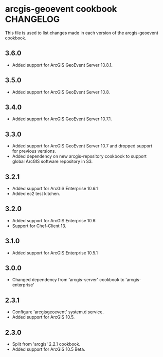 arcgis-geoevent cookbook CHANGELOG
================

This file is used to list changes made in each version of the arcgis-geoevent cookbook.

3.6.0
-----
- Added support for ArcGIS GeoEvent Server 10.8.1.

3.5.0
-----
- Added support for ArcGIS GeoEvent Server 10.8.

3.4.0
-----
- Added support for ArcGIS GeoEvent Server 10.7.1.

3.3.0
-----
- Added support for ArcGIS GeoEvent Server 10.7 and dropped support for previous versions.
- Added dependency on new arcgis-repository cookbook to support global ArcGIS software repository in S3.

3.2.1
-----
- Added support for ArcGIS Enterprise 10.6.1
- Added ec2 test kitchen.

3.2.0
-----
- Added support for ArcGIS Enterprise 10.6
- Support for Chef-Client 13.

3.1.0
-----
- Added support for ArcGIS Enterprise 10.5.1

3.0.0
-----
- Changed dependency from 'arcgis-server' cookbook to 'arcgis-enterprise'

2.3.1
-----
- Configure 'arcgisgeoevent' system.d service.
- Added support for ArcGIS 10.5.

2.3.0
-----
- Split from 'arcgis' 2.2.1 cookbook.
- Added support for ArcGIS 10.5 Beta.
